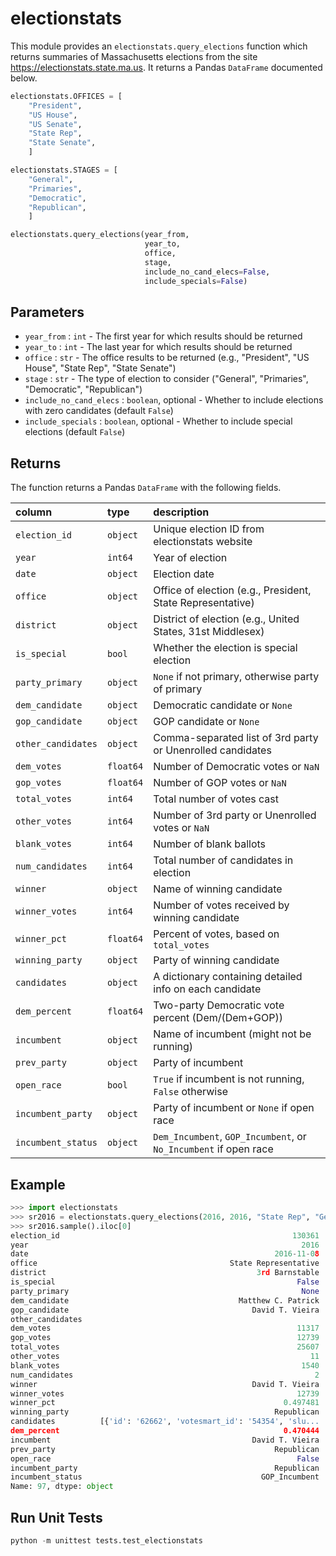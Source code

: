 # electionstats

This module provides an `electionstats.query_elections` function which
returns summaries of Massachusetts elections from the site
<https://electionstats.state.ma.us>. It returns a Pandas `DataFrame`
documented below.

```python
electionstats.OFFICES = [
    "President",
    "US House",
    "US Senate",
    "State Rep",
    "State Senate",
    ]

electionstats.STAGES = [
    "General",
    "Primaries",
    "Democratic",
    "Republican",
    ]

electionstats.query_elections(year_from,
                              year_to,
                              office,
                              stage,
                              include_no_cand_elecs=False,
                              include_specials=False)
```

## Parameters

- `year_from` : `int` - The first year for which results should be returned
- `year_to` : `int` - The last year for which results should be returned
- `office` : `str` - The office results to be returned (e.g., "President", "US House", "State Rep", "State Senate")
- `stage` : `str` - The type of election to consider ("General", "Primaries", "Democratic", "Republican")
- `include_no_cand_elecs` : `boolean`, optional - Whether to include elections with zero candidates (default `False`)
- `include_specials` : `boolean`, optional -  Whether to include special elections (default `False`)

## Returns

The function returns a Pandas `DataFrame` with the following fields.

| column           | type    | description      |
|:-----------------|:--------|:-----------------|
| `election_id`      | `object`  | Unique election ID from electionstats website      |
| `year`             | `int64`   | Year of election             |
| `date`             | `object`  | Election date             |
| `office`           | `object`  | Office of election (e.g., President, State Representative)           |
| `district`         | `object`  | District of election (e.g., United States, 31st Middlesex)         |
| `is_special`       | `bool`    | Whether the election is special election       |
| `party_primary`    | `object`  | `None` if not primary, otherwise party of primary    |
| `dem_candidate`    | `object`  | Democratic candidate or `None`    |
| `gop_candidate`    | `object`  | GOP candidate or `None`    |
| `other_candidates` | `object`  | Comma-separated list of 3rd party or Unenrolled candidates |
| `dem_votes`        | `float64` | Number of Democratic votes or `NaN`        |
| `gop_votes`        | `float64` | Number of GOP votes or `NaN`        |
| `total_votes`      | `int64`   | Total number of votes cast      |
| `other_votes`      | `int64`   | Number of 3rd party or Unenrolled votes or `NaN`      |
| `blank_votes`      | `int64`   | Number of blank ballots      |
| `num_candidates`   | `int64`   | Total number of candidates in election   |
| `winner`           | `object`  | Name of winning candidate           |
| `winner_votes`     | `int64`   | Number of votes received by winning candidate     |
| `winner_pct`       | `float64` | Percent of votes, based on `total_votes`       |
| `winning_party`    | `object`  | Party of winning candidate    |
| `candidates`       | `object`  | A dictionary containing detailed info on each candidate       |
| `dem_percent`      | `float64` | Two-party Democratic vote percent (Dem/(Dem+GOP))      |
| `incumbent`        | `object`  | Name of incumbent (might not be running)        |
| `prev_party`       | `object`  | Party of incumbent       |
| `open_race`        | `bool`    | `True` if incumbent is not running, `False` otherwise        |
| `incumbent_party`  | `object`  | Party of incumbent or `None` if open race  |
| `incumbent_status` | `object`  | `Dem_Incumbent`, `GOP_Incumbent`, or `No_Incumbent` if open race |

## Example

```python
>>> import electionstats
>>> sr2016 = electionstats.query_elections(2016, 2016, "State Rep", "General")
>>> sr2016.sample().iloc[0]
election_id                                                    130361
year                                                             2016
date                                                       2016-11-08
office                                           State Representative
district                                               3rd Barnstable
is_special                                                      False
party_primary                                                    None
dem_candidate                                      Matthew C. Patrick
gop_candidate                                         David T. Vieira
other_candidates                                                     
dem_votes                                                       11317
gop_votes                                                       12739
total_votes                                                     25607
other_votes                                                        11
blank_votes                                                      1540
num_candidates                                                      2
winner                                                David T. Vieira
winner_votes                                                    12739
winner_pct                                                   0.497481
winning_party                                              Republican
candidates          [{'id': '62662', 'votesmart_id': '54354', 'slu...
dem_percent                                                  0.470444
incumbent                                             David T. Vieira
prev_party                                                 Republican
open_race                                                       False
incumbent_party                                            Republican
incumbent_status                                        GOP_Incumbent
Name: 97, dtype: object
```

## Run Unit Tests

```python
python -m unittest tests.test_electionstats
```
